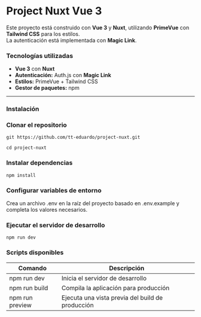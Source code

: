# Project Nuxt Vue 3

Este proyecto está construido con **Vue 3** y **Nuxt**, utilizando **PrimeVue** con **Tailwind CSS** para los estilos.  
La autenticación está implementada con **Magic Link**.

### Tecnologías utilizadas

- **Vue 3** con **Nuxt**
- **Autenticación:** Auth.js con **Magic Link**
- **Estilos:** PrimeVue + Tailwind CSS
- **Gestor de paquetes:** npm

---

### Instalación

### Clonar el repositorio

```
git https://github.com/tt-eduardo/project-nuxt.git
```
```
cd project-nuxt
```

### Instalar dependencias

```
npm install
```

### Configurar variables de entorno

Crea un archivo .env en la raíz del proyecto basado en .env.example y completa los valores necesarios.

### Ejecutar el servidor de desarrollo

```
npm run dev
```

### Scripts disponibles

| Comando           | Descripción                                      |
|-------------------|--------------------------------------------------|
| npm run dev	    | Inicia el servidor de desarrollo                 |
| npm run build	    | Compila la aplicación para producción            |
| npm run preview	| Ejecuta una vista previa del build de producción |

